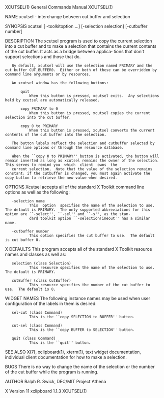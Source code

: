 XCUTSEL(1)                                                                              General Commands Manual                                                                             XCUTSEL(1)

NAME
       xcutsel - interchange between cut buffer and selection

SYNOPSIS
       xcutsel [ -toolkitoption ...] [-selection selection] [-cutbuffer number]

DESCRIPTION
       The xcutsel program is used to copy the current selection into a cut buffer and to make a selection that contains the current contents of the cut buffer.  It acts as a bridge between applica‐
       tions that don't support selections and those that do.

       By default, xcutsel will use the selection named PRIMARY and the cut buffer CUT_BUFFER0.  Either or both of these can be overridden by command line arguments or by resources.

       An xcutsel window has the following buttons:

           quit
               When this button is pressed, xcutsel exits.  Any selections held by xcutsel are automatically released.

           copy PRIMARY to 0
               When this button is pressed, xcutsel copies the current selection into the cut buffer.

           copy 0 to PRIMARY
               When this button is pressed, xcutsel converts the current contents of the cut buffer into the selection.

       The button labels reflect the selection and cutbuffer selected by command line options or through the resource database.

       When the ``copy 0 to PRIMARY'' button is activated, the button will remain inverted as long as xcutsel remains the owner of the selection.  This serves to remind you  which  client  owns  the
       current selection.  Note that the value of the selection remains constant; if the cutbuffer is changed, you must again activate the copy button to retrieve the new value when desired.

OPTIONS
       Xcutsel accepts all of the standard X Toolkit command line options as well as the following:

       -selection name
               This  option  specifies the name of the selection to use.  The default is PRIMARY.  The only supported abbreviations for this option are ``-select'', ``-sel'' and ``-s'', as the stan‐
               dard toolkit option ``-selectionTimeout'' has a similar name.

       -cutbuffer number
               This option specifies the cut buffer to use.  The default is cut buffer 0.

X DEFAULTS
       This program accepts all of the standard X Toolkit resource names and classes as well as:

       selection (class Selection)
               This resource specifies the name of the selection to use.  The default is PRIMARY.

       cutBuffer (class CutBuffer)
               This resource specifies the number of the cut buffer to use.  The default is 0.

WIDGET NAMES
       The following instance names may be used when user configuration of the labels in them is desired:

       sel-cut (class Command)
               This is the ``copy SELECTION to BUFFER'' button.

       cut-sel (class Command)
               This is the ``copy BUFFER to SELECTION'' button.

       quit (class Command)
               This is the ``quit'' button.

SEE ALSO
       X(7), xclipboard(1), xterm(1), text widget documentation, individual client documentation for how to make a selection.

BUGS
       There is no way to change the name of the selection or the number of the cut buffer while the program is running.

AUTHOR
       Ralph R. Swick, DEC/MIT Project Athena

X Version 11                                                                               xclipboard 1.1.3                                                                                 XCUTSEL(1)
